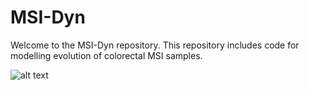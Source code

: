 # MSI-Dyn

Welcome to the MSI-Dyn repository. This repository includes code for modelling evolution of colorectal MSI samples.

![alt text](https://github.com/cortes-ciriano-lab/ColoSim/blob/main/MSI_dynamics.jpg)

